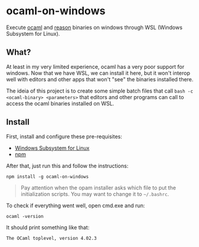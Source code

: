 # ocaml-on-windows

Execute [ocaml](http://ocaml.org/) and [reason](https://reasonml.github.io/) binaries on windows through WSL (Windows Subsystem for Linux).

## What?

At least in my very limited experience, ocaml has a very poor support for windows. Now that we have WSL, we can install it here, but it won't interop well with editors and other apps that won't "see" the binaries installed there.

The ideia of this project is to create some simple batch files that call `bash -c <ocaml-binary> <parameters>` that editors and other programs can call to access the ocaml binaries installed on WSL.

## Install

First, install and configure these pre-requisites:

* [Windows Subsystem for Linux](https://msdn.microsoft.com/en-us/commandline/wsl/install_guide)
* [npm](https://www.npmjs.com/)

After that, just run this and follow the instructions:

```
npm install -g ocaml-on-windows
```

> Pay attention when the opam installer asks which file to put the initialization scripts. You may want to change it to `~/.bashrc`.

To check if everything went well, open cmd.exe and run:

```
ocaml -version
```

It should print something like that:

```
The OCaml toplevel, version 4.02.3
```
